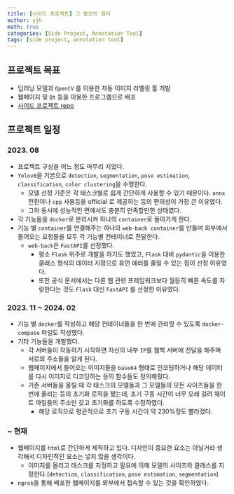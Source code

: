 ```yaml
---
title: [사이드 프로젝트] 그 동안의 정리
author: yjh
math: true
categories: [Side Project, Annotation Tool]
tags: [side project, annotation tool]
---
```


## 프로젝트 목표

- 딥러닝 모델과 `OpenCV` 를 이용한 자동 이미지 라벨링 툴 개발
- 웹페이지 및 `Qt` 등을 이용한 프로그램으로 배포
- [사이드 프로젝트 repo](https://github.com/skanwngud/annotation_tool)

## 프로젝트 일정

### 2023. 08

- 프로젝트 구상을 어느 정도 마무리 지었다.
- `Yolov8`을 기본으로 `detection`, `segmentation`, `pose estimation`, `classification`, `color clustering`을 수행한다.
  - 모델 선정 기준은 각 태스크별로 쉽게 간단하게 사용할 수 있기 때문이다. `onnx` 전환이나 `cpp` 사용등을 official 로 제공하는 등의 편의성이 가장 큰 이유였다.
  - 그와 동시에 성능적인 면에서도 충분히 만족할만한 상태였다.
- 각 기능들을 `docker`로 분리시켜 하나의 `container`로 돌아가게 한다.
- 기능 별 `container`를 연결해주는 하나의 `web-back container`를 만들며 외부에서 들어오는 요청들을 모두 각 기능별 컨테이너로 전달한다.
  - `web-back`은 `FastAPI`를 선정했다.
    - 평소 `Flask` 위주로 개발을 하기도 했었고, `Flask` 대비 `pydantic`을 이용한 클래스 형식의 데이터 지정으로 휴먼 에러를 줄일 수 있는 점이 선정 이유였다.
    - 또한 공식 문서에서는 다른 웹 관련 프레임워크보다 월등히 빠른 속도를 자랑한다는 것도 `Flask` 대신 `FastAPI` 를 선정한 이유였다.

### 2023. 11 ~ 2024. 02

- 기능 별 `docker`를 작성하고 해당 컨테이너들을 한 번에 관리할 수 있도록 `docker-compose` 파일도 작성했다.
- 기타 기능들을 개발했다.
  - 각 서버들이 작동하기 시작하면 자신의 내부 `IP`를 웹백 서버에 전달을 해주며 서로의 주소들을 알게 된다.
  - 웹페이지에서 들어오는 이미지들을 `base64` 형태로 인코딩하거나 해당 데이터를 다시 이미지로 디코딩하는 등의 함수들도 정의해줬다.
  - 기존 서버들을 올릴 때 각 태스크의 모델들과 그 모델들의 모든 사이즈들을 한 번에 올리는 등의 초기화 로직을 짰는데, 초기 구동 시간이 너무 오래 걸려 웨이트 파일들의 주소만 갖고 초기화를 하도록 수정하였다.
    - 해당 로직으로 평균적으로 초기 구동 시간이 약 $230\%$정도 빨라졌다.

### ~ 현재

- 웹페이지를 `html`로 간단하게 제작하고 있다. 디자인이 중요한 요소는 아닐거라 생각해서 디자인적인 요소는 넣지 않을 생각이다.
  - 이미지를 올리고 태스크를 지정하고 필요에 의해 모델의 사이즈와 클래스를 지정한다.(`detection`, `classification`, `pose estimation`, `segmentation`)
- `ngrok`을 통해 배포한 웹페이지를 외부에서 접속할 수 있는 것을 확인하였다.
